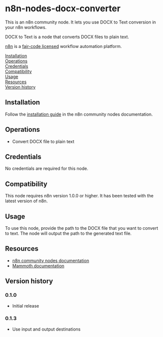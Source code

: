# n8n-nodes-docx-converter

This is an n8n community node. It lets you use DOCX to Text conversion in your n8n workflows.

DOCX to Text is a node that converts DOCX files to plain text.

[n8n](https://n8n.io/) is a [fair-code licensed](https://docs.n8n.io/reference/license/) workflow automation platform.

[Installation](#installation)  
[Operations](#operations)  
[Credentials](#credentials)  
[Compatibility](#compatibility)  
[Usage](#usage)  
[Resources](#resources)  
[Version history](#version-history)  

## Installation

Follow the [installation guide](https://docs.n8n.io/integrations/community-nodes/installation/) in the n8n community nodes documentation.

## Operations

- Convert DOCX file to plain text

## Credentials

No credentials are required for this node.

## Compatibility

This node requires n8n version 1.0.0 or higher. It has been tested with the latest version of n8n.

## Usage

To use this node, provide the path to the DOCX file that you want to convert to text. The node will output the path to the generated text file.

## Resources

* [n8n community nodes documentation](https://docs.n8n.io/integrations/community-nodes/)
* [Mammoth documentation](https://github.com/mwilliamson/mammoth.js)

## Version history

### 0.1.0
- Initial release

### 0.1.3 
- Use input and output destinations
